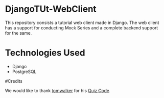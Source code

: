 # DjangoTUt-WebClient

This repository consists a tutorial web client made in Django. The web client has a support for conducting Mock Series and a complete backend support for the same.

# Technologies Used

* Django
* PostgreSQL

#Credits

We would like to thank [tomwalker](https://github.com/tomwalker/) for his [Quiz Code](https://github.com/tomwalker/django_quiz).
